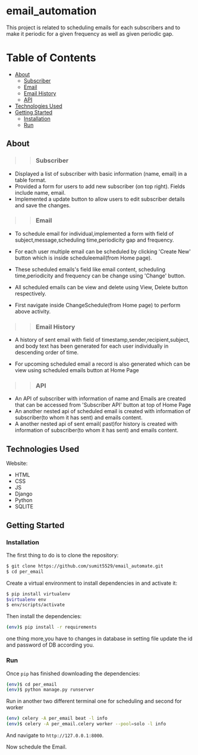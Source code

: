 # email_automation
This project is related to scheduling emails for each subscribers and to make it periodic for a given frequency as well as given periodic gap.
# Table of Contents
+ [About](#description)
  + [Subscriber](#subscriber)
  + [Email](#email)
  + [Email History](#Email_History)
  + [API](#api)
+ [Technologies Used](#built_with)
+ [Getting Started](#getting_started)
  + [Installation](#installation)
  + [Run](#run)


## About <a name="description"></a>

>> ### Subscriber<a name="subscriber"></a>
+ Displayed a list of subscriber with basic information (name, email) in a table format. 
+ Provided a form for users to add new subscriber (on top right). Fields include name, email.
+ Implemented a update button to allow users to edit subscriber details and save the changes.

>> ### Email <a name="email"></a>
+ To schedule email for individual,implemented a form with field of subject,message,scheduling time,periodicity gap and frequency.

+ For each user multiple email can be scheduled by clicking 'Create New' button which is inside scheduleemail(from Home page).
+ These scheduled emails's field  like email content, scheduling time,periodicity and frequency can be change using 'Change' button.
+ All scheduled emails can be view and delete using View, Delete button respectively.
+ First navigate inside ChangeSchedule(from Home page) to perform above activity.

>>### Email History <a name="Email_History"></a>
+ A history of sent email with field of timestamp,sender,recipient,subject, and body text has been generated for each user individually in descending order of time.

+ For upcoming scheduled email a record is also generated which can be view using scheduled emails button at Home Page

>>### API <a name="api"></a>
+ An API of subscriber with information of name and Emails are created that can be accessed from 'Subscriber API' button at top of Home Page
+ An another nested api of scheduled email is created with information of subscriber(to whom it has sent) and emails content.
+ A another nested api of sent email( past)for history is created with information of subscriber(to whom it has sent) and emails content.
  
## Technologies Used <a name="built_with"></a>
Website:
+ HTML
+ CSS 
+ JS
+ Django
+ Python
+ SQLITE

## Getting Started <a name="getting_started"></a>
### Installation <a name="installation"></a>
The first thing to do is to clone the repository:

```sh
$ git clone https://github.com/sumit5529/email_automate.git
$ cd per_email
```

Create a virtual environment to install dependencies in and activate it:

```sh
$ pip install virtualenv
$virtualenv env
$ env/scripts/activate
```

Then install the dependencies:

```sh
(env)$ pip install -r requirements
```

one thing more,you have to changes in database in setting file 
update the id and password of DB according you.


### Run <a name="run"></a>
Once `pip` has finished downloading the dependencies:
```sh
(env)$ cd per_email
(env)$ python manage.py runserver

```
Run in another two different terminal one for scheduling and second for worker
```sh
(env) celery -A per_email beat -l info    
(env)$ celery -A per_email.celery worker --pool=solo -l info 
```
And navigate to `http://127.0.0.1:8000`.

Now schedule the Email.
